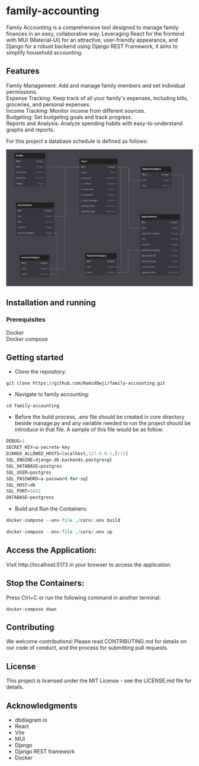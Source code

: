 # family-accounting

Family Accounting is a comprehensive tool designed to manage family finances in an easy, collaborative way.
Leveraging React for the frontend with MUI (Material-UI) for an attractive, user-friendly appearance, and Django for a
robust backend using Django REST Framework, it aims to simplify household accounting.

## Features  
Family Management: Add and manage family members and set individual permissions.  
Expense Tracking: Keep track of all your family's expenses, including bills, groceries, and personal expenses.  
Income Tracking: Monitor income from different sources.  
Budgeting: Set budgeting goals and track progress.  
Reports and Analysis: Analyze spending habits with easy-to-understand graphs and reports.  


For this project a database schedule is defined as follows:  

![Database schedule](image.png)
## Installation and running  

### Prerequisites  

Docker  
Docker compose  


## Getting started
- Clone the repository:  
``` 
git clone https://github.com/HamidOwji/family-accounting.git
```
- Navigate to family accounting:  
```
cd family-accounting
```   

- Before the build process, .env file should be created in core directory beside manage.py and any variable needed to run the project should be introduce in that file. A sample of this file would be as follow:
```python
DEBUG=1  
SECRET_KEY=a-secrete-key  
DJANGO_ALLOWED_HOSTS=localhost,127.0.0.1,[::1]  
SQL_ENGINE=django.db.backends.postgresql  
SQL_DATABASE=postgres  
SQL_USER=postgres  
SQL_PASSWORD=a-password-for-sql  
SQL_HOST=db  
SQL_PORT=5432  
DATABASE=postgress
```

- Build and Run the Containers:  
 ```python
docker-compose --env-file ./core/.env build
```    
 ```python
 docker-compose --env-file ./core/.env up
```  



## Access the Application:  

Visit http://localhost:5173 in your browser to access the application.  
## Stop the Containers:  

Press Ctrl+C or run the following command in another terminal:  
```
docker-compose down
```  

## Contributing
We welcome contributions! Please read CONTRIBUTING.md for details on our code of conduct, and the process for submitting pull requests.

## License  
 This project is licensed under the MIT License - see the LICENSE.md file for details.    

## Acknowledgments  

- dbdiagram.io
- React
- Vite  
- MUI
- Django
- Django REST framework
- Docker  

  


